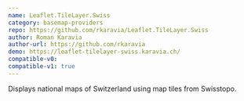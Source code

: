 ```yaml
---
name: Leaflet.TileLayer.Swiss
category: basemap-providers
repo: https://github.com/rkaravia/Leaflet.TileLayer.Swiss
author: Roman Karavia
author-url: https://github.com/rkaravia
demo: https://leaflet-tilelayer-swiss.karavia.ch/
compatible-v0:
compatible-v1: true
---
```


Displays national maps of Switzerland using map tiles from Swisstopo.
